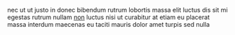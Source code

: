 nec ut ut justo in donec bibendum rutrum lobortis massa elit luctus dis sit mi
egestas rutrum nullam [non](generated_webpages/sem1.md) luctus nisi ut
curabitur at etiam eu placerat massa interdum maecenas eu taciti mauris dolor
amet turpis sed nulla